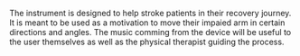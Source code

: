 The instrument is designed to help stroke patients in their recovery journey. 
It is meant to be used as a motivation to move their impaied arm in certain directions and angles.
The music comming from the device will be useful to the user themselves as well as the physical therapist guiding the process.
